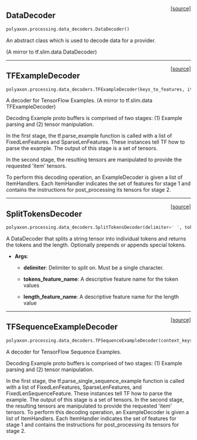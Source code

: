 <span style="float:right;">[[source]](https://github.com/polyaxon/polyaxon/blob/master/polyaxon/processing/data_decoders.py#L13)</span>
## DataDecoder

```python
polyaxon.processing.data_decoders.DataDecoder()
```

An abstract class which is used to decode data for a provider.

(A mirror to tf.slim.data DataDecoder)


----

<span style="float:right;">[[source]](https://github.com/polyaxon/polyaxon/blob/master/polyaxon/processing/data_decoders.py#L46)</span>
## TFExampleDecoder

```python
polyaxon.processing.data_decoders.TFExampleDecoder(keys_to_features, items_to_handlers)
```

A decoder for TensorFlow Examples.
(A mirror to tf.slim.data TFExampleDecoder)

Decoding Example proto buffers is comprised of two stages: (1) Example parsing
and (2) tensor manipulation.

In the first stage, the tf.parse_example function is called with a list of
FixedLenFeatures and SparseLenFeatures. These instances tell TF how to parse
the example. The output of this stage is a set of tensors.

In the second stage, the resulting tensors are manipulated to provide the
requested 'item' tensors.

To perform this decoding operation, an ExampleDecoder is given a list of
ItemHandlers. Each ItemHandler indicates the set of features for stage 1 and
contains the instructions for post_processing its tensors for stage 2.


----

<span style="float:right;">[[source]](https://github.com/polyaxon/polyaxon/blob/master/polyaxon/processing/data_decoders.py#L113)</span>
## SplitTokensDecoder

```python
polyaxon.processing.data_decoders.SplitTokensDecoder(delimiter=' ', tokens_feature_name='tokens', length_feature_name='length', prepend_token=None, append_token=None)
```

A DataDecoder that splits a string tensor into individual tokens and
returns the tokens and the length.
Optionally prepends or appends special tokens.

- __Args__:

	- __delimiter__: Delimiter to split on. Must be a single character.

	- __tokens_feature_name__: A descriptive feature name for the token values

	- __length_feature_name__: A descriptive feature name for the length value



----

<span style="float:right;">[[source]](https://github.com/polyaxon/polyaxon/blob/master/polyaxon/processing/data_decoders.py#L158)</span>
## TFSequenceExampleDecoder

```python
polyaxon.processing.data_decoders.TFSequenceExampleDecoder(context_keys_to_features, sequence_keys_to_features, items_to_handlers)
```

A decoder for TensorFlow Sequence Examples.

Decoding Example proto buffers is comprised of two stages: (1) Example parsing
and (2) tensor manipulation.

In the first stage, the tf.parse_single_sequence_example function is called with a list of
FixedLenFeatures, SparseLenFeatures, and FixedLenSequenceFeature.
These instances tell TF how to parse the example. The output of this stage is a set of tensors.
In the second stage, the resulting tensors are manipulated to provide the
requested 'item' tensors.
To perform this decoding operation, an ExampleDecoder is given a list of
ItemHandlers. Each ItemHandler indicates the set of features for stage 1 and
contains the instructions for post_processing its tensors for stage 2.
